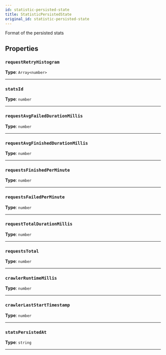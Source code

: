 ```yaml
---
id: statistic-persisted-state
title: StatisticPersistedState
original_id: statistic-persisted-state
---
```


<a name="statisticpersistedstate"></a>

Format of the persisted stats

## Properties

### `requestRetryHistogram`

**Type**: `Array<number>`

---

### `statsId`

**Type**: `number`

---

### `requestAvgFailedDurationMillis`

**Type**: `number`

---

### `requestAvgFinishedDurationMillis`

**Type**: `number`

---

### `requestsFinishedPerMinute`

**Type**: `number`

---

### `requestsFailedPerMinute`

**Type**: `number`

---

### `requestTotalDurationMillis`

**Type**: `number`

---

### `requestsTotal`

**Type**: `number`

---

### `crawlerRuntimeMillis`

**Type**: `number`

---

### `crawlerLastStartTimestamp`

**Type**: `number`

---

### `statsPersistedAt`

**Type**: `string`

---
